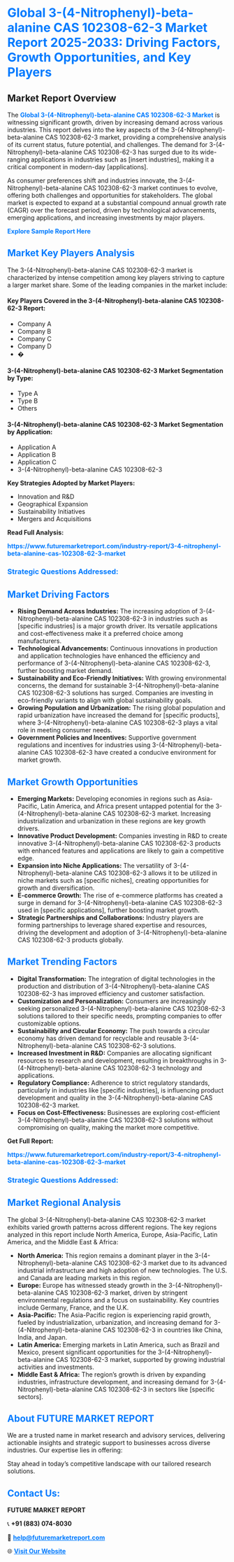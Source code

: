 <h1 style="color: #007BFF;">Global 3-(4-Nitrophenyl)-beta-alanine CAS 102308-62-3 Market Report 2025-2033: Driving Factors, Growth Opportunities, and Key Players</h1>

<section id="overview">
<h2>Market Report Overview</h2>
<p>The <a href="https://www.futuremarketreport.com/industry-report/3-4-nitrophenyl-beta-alanine-cas-102308-62-3-market" style="color: #007BFF; text-decoration: none;"><strong>Global 3-(4-Nitrophenyl)-beta-alanine CAS 102308-62-3 Market</strong></a> is witnessing significant growth, driven by increasing demand across various industries. This report delves into the key aspects of the 3-(4-Nitrophenyl)-beta-alanine CAS 102308-62-3 market, providing a comprehensive analysis of its current status, future potential, and challenges. The demand for 3-(4-Nitrophenyl)-beta-alanine CAS 102308-62-3 has surged due to its wide-ranging applications in industries such as [insert industries], making it a critical component in modern-day [applications].</p>
<p>As consumer preferences shift and industries innovate, the 3-(4-Nitrophenyl)-beta-alanine CAS 102308-62-3 market continues to evolve, offering both challenges and opportunities for stakeholders. The global market is expected to expand at a substantial compound annual growth rate (CAGR) over the forecast period, driven by technological advancements, emerging applications, and increasing investments by major players.</p>
</section>

<section id="overview">
<p><a href="https://www.futuremarketreport.com/request-sample/reportId=111121" style="color: #007BFF; text-decoration: none;"><strong>Explore Sample Report Here</strong></a></p>
</section>

<section id="key-players">
<h2 style="color: #007BFF;">Market Key Players Analysis</h2>
<p>The 3-(4-Nitrophenyl)-beta-alanine CAS 102308-62-3 market is characterized by intense competition among key players striving to capture a larger market share. Some of the leading companies in the market include:</p>
<h4>Key Players Covered in the 3-(4-Nitrophenyl)-beta-alanine CAS 102308-62-3 Report:</h4>
<ul><li>Company A</li><li>Company B</li><li>Company C</li><li>Company D</li><li>�</li></ul>
<h4>3-(4-Nitrophenyl)-beta-alanine CAS 102308-62-3 Market Segmentation by Type:</h4>
<ul><li>Type A</li><li>Type B</li><li>Others</li></ul>

<h4>3-(4-Nitrophenyl)-beta-alanine CAS 102308-62-3 Market Segmentation by Application:</h4>
<ul><li>Application A</li><li>Application B</li><li>Application C</li><li>3-(4-Nitrophenyl)-beta-alanine CAS 102308-62-3</li></ul>
<p><strong>Key Strategies Adopted by Market Players:</strong></p>
<ul>
<li>Innovation and R&D</li>
<li>Geographical Expansion</li>
<li>Sustainability Initiatives</li>
<li>Mergers and Acquisitions</li>
</ul>
</section>

<section>
<p><strong>Read Full Analysis: </strong></p><a href="https://www.futuremarketreport.com/industry-report/3-4-nitrophenyl-beta-alanine-cas-102308-62-3-market" style="color: #007BFF; text-decoration: none;"><strong>https://www.futuremarketreport.com/industry-report/3-4-nitrophenyl-beta-alanine-cas-102308-62-3-market</strong></a>
<h3 style="color: #007BFF;">Strategic Questions Addressed:</h3>
</section>

<section id="driving-factors">
<h2 style="color: #007BFF;">Market Driving Factors</h2>
<ul>
<li><strong>Rising Demand Across Industries:</strong> The increasing adoption of 3-(4-Nitrophenyl)-beta-alanine CAS 102308-62-3 in industries such as [specific industries] is a major growth driver. Its versatile applications and cost-effectiveness make it a preferred choice among manufacturers.</li>
<li><strong>Technological Advancements:</strong> Continuous innovations in production and application technologies have enhanced the efficiency and performance of 3-(4-Nitrophenyl)-beta-alanine CAS 102308-62-3, further boosting market demand.</li>
<li><strong>Sustainability and Eco-Friendly Initiatives:</strong> With growing environmental concerns, the demand for sustainable 3-(4-Nitrophenyl)-beta-alanine CAS 102308-62-3 solutions has surged. Companies are investing in eco-friendly variants to align with global sustainability goals.</li>
<li><strong>Growing Population and Urbanization:</strong> The rising global population and rapid urbanization have increased the demand for [specific products], where 3-(4-Nitrophenyl)-beta-alanine CAS 102308-62-3 plays a vital role in meeting consumer needs.</li>
<li><strong>Government Policies and Incentives:</strong> Supportive government regulations and incentives for industries using 3-(4-Nitrophenyl)-beta-alanine CAS 102308-62-3 have created a conducive environment for market growth.</li>
</ul>
</section>

<section id="growth-opportunities">
<h2 style="color: #007BFF;">Market Growth Opportunities</h2>
<ul>
<li><strong>Emerging Markets:</strong> Developing economies in regions such as Asia-Pacific, Latin America, and Africa present untapped potential for the 3-(4-Nitrophenyl)-beta-alanine CAS 102308-62-3 market. Increasing industrialization and urbanization in these regions are key growth drivers.</li>
<li><strong>Innovative Product Development:</strong> Companies investing in R&D to create innovative 3-(4-Nitrophenyl)-beta-alanine CAS 102308-62-3 products with enhanced features and applications are likely to gain a competitive edge.</li>
<li><strong>Expansion into Niche Applications:</strong> The versatility of 3-(4-Nitrophenyl)-beta-alanine CAS 102308-62-3 allows it to be utilized in niche markets such as [specific niches], creating opportunities for growth and diversification.</li>
<li><strong>E-commerce Growth:</strong> The rise of e-commerce platforms has created a surge in demand for 3-(4-Nitrophenyl)-beta-alanine CAS 102308-62-3 used in [specific applications], further boosting market growth.</li>
<li><strong>Strategic Partnerships and Collaborations:</strong> Industry players are forming partnerships to leverage shared expertise and resources, driving the development and adoption of 3-(4-Nitrophenyl)-beta-alanine CAS 102308-62-3 products globally.</li>
</ul>
</section>

<section id="trending-factors">
<h2 style="color: #007BFF;">Market Trending Factors</h2>
<ul>
<li><strong>Digital Transformation:</strong> The integration of digital technologies in the production and distribution of 3-(4-Nitrophenyl)-beta-alanine CAS 102308-62-3 has improved efficiency and customer satisfaction.</li>
<li><strong>Customization and Personalization:</strong> Consumers are increasingly seeking personalized 3-(4-Nitrophenyl)-beta-alanine CAS 102308-62-3 solutions tailored to their specific needs, prompting companies to offer customizable options.</li>
<li><strong>Sustainability and Circular Economy:</strong> The push towards a circular economy has driven demand for recyclable and reusable 3-(4-Nitrophenyl)-beta-alanine CAS 102308-62-3 solutions.</li>
<li><strong>Increased Investment in R&D:</strong> Companies are allocating significant resources to research and development, resulting in breakthroughs in 3-(4-Nitrophenyl)-beta-alanine CAS 102308-62-3 technology and applications.</li>
<li><strong>Regulatory Compliance:</strong> Adherence to strict regulatory standards, particularly in industries like [specific industries], is influencing product development and quality in the 3-(4-Nitrophenyl)-beta-alanine CAS 102308-62-3 market.</li>
<li><strong>Focus on Cost-Effectiveness:</strong> Businesses are exploring cost-efficient 3-(4-Nitrophenyl)-beta-alanine CAS 102308-62-3 solutions without compromising on quality, making the market more competitive.</li>
</ul>
</section>

<section>
<p><strong>Get Full Report: </strong></p><a href="https://www.futuremarketreport.com/industry-report/3-4-nitrophenyl-beta-alanine-cas-102308-62-3-market" style="color: #007BFF; text-decoration: none;"><strong>https://www.futuremarketreport.com/industry-report/3-4-nitrophenyl-beta-alanine-cas-102308-62-3-market</strong></a>
<h3 style="color: #007BFF;">Strategic Questions Addressed:</h3>
</section>


<section id="regional-analysis">
<h2 style="color: #007BFF;">Market Regional Analysis</h2>
<p>The global 3-(4-Nitrophenyl)-beta-alanine CAS 102308-62-3 market exhibits varied growth patterns across different regions. The key regions analyzed in this report include North America, Europe, Asia-Pacific, Latin America, and the Middle East & Africa:</p>
<ul>
<li><strong>North America:</strong> This region remains a dominant player in the 3-(4-Nitrophenyl)-beta-alanine CAS 102308-62-3 market due to its advanced industrial infrastructure and high adoption of new technologies. The U.S. and Canada are leading markets in this region.</li>
<li><strong>Europe:</strong> Europe has witnessed steady growth in the 3-(4-Nitrophenyl)-beta-alanine CAS 102308-62-3 market, driven by stringent environmental regulations and a focus on sustainability. Key countries include Germany, France, and the U.K.</li>
<li><strong>Asia-Pacific:</strong> The Asia-Pacific region is experiencing rapid growth, fueled by industrialization, urbanization, and increasing demand for 3-(4-Nitrophenyl)-beta-alanine CAS 102308-62-3 in countries like China, India, and Japan.</li>
<li><strong>Latin America:</strong> Emerging markets in Latin America, such as Brazil and Mexico, present significant opportunities for the 3-(4-Nitrophenyl)-beta-alanine CAS 102308-62-3 market, supported by growing industrial activities and investments.</li>
<li><strong>Middle East & Africa:</strong> The region’s growth is driven by expanding industries, infrastructure development, and increasing demand for 3-(4-Nitrophenyl)-beta-alanine CAS 102308-62-3 in sectors like [specific sectors].</li>
</ul>
</section>

<footer>
<h2 style="color: #007BFF;">About FUTURE MARKET REPORT</h2>
<p>We are a trusted name in market research and advisory services, delivering actionable insights and strategic support to businesses across diverse industries. Our expertise lies in offering:</p>

<p>Stay ahead in today’s competitive landscape with our tailored research solutions.</p>

<h2 style="color: #007BFF;">Contact Us:</h2>
<p><strong>FUTURE MARKET REPORT</strong></p>
<p>📞 <strong>+91 (883) 074-8030</strong></p>
<p>📧 <strong><a href="mailto:help@futuremarketreport.com" style="color: #007BFF;">help@futuremarketreport.com</a></strong></p>
<p>🌐 <strong><a href="https://www.futuremarketreport.com/" style="color: #007BFF;">Visit Our Website</a></strong></p>
</footer>
